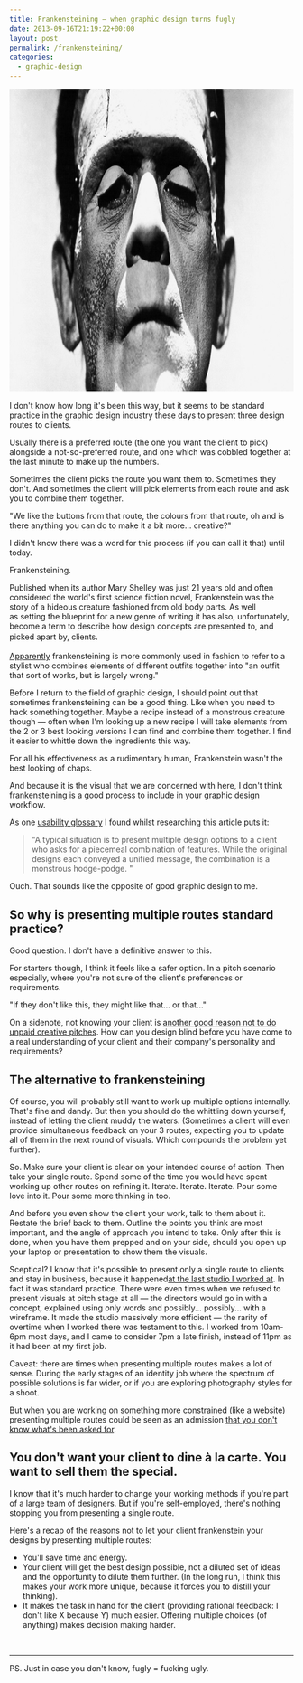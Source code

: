 ```yaml
---
title: Frankensteining — when graphic design turns fugly
date: 2013-09-16T21:19:22+00:00
layout: post
permalink: /frankensteining/
categories:
  - graphic-design
---
```

<img src="/media/frankenstein.jpg" alt="" width="994" height="535" class="alignnone size-full wp-image-1988" />

I don't know how long it's been this way, but it seems to be standard practice in the graphic design industry these days to present three design routes to clients.&nbsp;

Usually there is a preferred route (the one you want the client to pick) alongside a not-so-preferred route, and one which was cobbled together at the last minute to make up the numbers.

Sometimes the client picks the route you want them to. Sometimes they don't. And sometimes the client will pick elements from each route and ask you to combine them together.&nbsp;

"We like the buttons from that route, the colours from that route, oh and is there anything you can do to make it a bit more... creative?"

I didn't know there was a word for this process (if you can call it that) until today.&nbsp;

Frankensteining.&nbsp;

Published when its author Mary Shelley was just 21 years old and often considered the world's first science fiction novel, Frankenstein was the story of a hideous creature fashioned from old body parts. As well as&nbsp;setting the blueprint for a new genre of writing it has also, unfortunately, become a term to describe how design concepts are presented to, and picked apart by, clients.&nbsp;<span style="font-size: 14px; line-height: 1.6em;">&nbsp;</span>

<a href="http://www.urbandictionary.com/define.php?term=Frankensteining">Apparently</a> frankensteining is&nbsp;more commonly&nbsp;used in fashion to refer to a stylist who combines elements of different outfits together into "an outfit that sort of works, but is largely wrong."

Before I return to the field of graphic design, I should point out that sometimes frankensteining can be a good thing.&nbsp;Like when you need to hack something together.&nbsp;Maybe a recipe instead of a monstrous creature though — often when I'm looking up a new recipe I will take elements from the 2 or 3 best looking versions I can find and combine them together. I find it easier to whittle down the ingredients this way.&nbsp;

For all his effectiveness as a rudimentary human, Frankenstein wasn't the best looking of chaps.&nbsp;

And because it is the visual that we are concerned with here, I don't think frankensteining is a good process to include in your graphic design workflow.

As one <a href="http://www.usabilityfirst.com/glossary/frankensteining/">usability glossary</a> I found whilst researching this article puts it:&nbsp;

<blockquote>"A typical situation is to present multiple design options to a client who asks for a piecemeal combination of features. While the original designs each conveyed a unified message, the combination is a monstrous hodge-podge.&nbsp;"</blockquote>

Ouch. That sounds like the opposite of good graphic design to me. &nbsp;

<h2>So why is presenting multiple routes standard practice?</h2>

Good question. I don't have a definitive answer to this.

For starters though, I think it feels like a safer option. In a pitch scenario especially, where you're not sure of the client's preferences or requirements.

"If they don't like this, they might like that... or that..."

On a sidenote, not knowing your client is&nbsp;<a href="http://www.creativereview.co.uk/cr-blog/2012/april/ditch-the-pitch">another good reason not to do unpaid creative pitches</a>. How can you design blind before you have come to a real understanding of your client and their company's personality and requirements?&nbsp;

<h2>The alternative to frankensteining</h2>

Of course, you will probably still want to work up multiple options internally. That's fine and dandy. But then you should do the whittling down yourself, instead of letting the client muddy the waters. (Sometimes a client will even provide simultaneous feedback on your 3 routes, expecting you to update all of them in the next round of visuals. Which compounds the problem yet further).&nbsp;

So. Make sure your client is clear on your intended course of action. Then take your single route. Spend some of the time you would have spent working up other routes on refining it. Iterate. Iterate. Iterate.&nbsp;Pour some love into it. Pour some more thinking in too.

And before you even show the client your work, talk to them about it. Restate the brief back to them. Outline the points you think are most important, and the angle of approach you intend to take.&nbsp;Only after this is done, when you have them prepped and on your side, should you open up your laptop or presentation to show them the visuals.

Sceptical? I know that it's possible to present only a single route to clients and stay in business, because it happened<a href="http://www.bureau-va.com/">at the last studio I worked at</a>. In fact it was standard practice. There were even times when we refused to present visuals at pitch stage at all — the directors would go in with a concept, explained using only words and possibly... possibly... with a wireframe. It made the studio massively more efficient — the rarity of overtime when I worked there was testament to this. I worked from 10am-6pm most days, and I came to consider 7pm a late finish, instead of 11pm as it had been at my first job.

Caveat: there are times when presenting multiple routes makes a lot of sense. During the early stages of an identity job where the spectrum of possible solutions is far wider, or if you are exploring photography styles for a shoot.&nbsp;

But when you are working on something more constrained (like a website) presenting multiple routes could be seen as an admission <a href="http://www.leemunroe.com/one-mockup/">that you don't know what's been asked for</a>.&nbsp;

<h2>You don't want your client to dine&nbsp;à la carte. You want to sell them the special.</h2>

I know that it's much harder to change your working methods if you're part of a large team of designers. But if you're self-employed, there's nothing stopping you from presenting a single route.

Here's a recap of the reasons not to let your client frankenstein your designs by presenting multiple routes:

<ul><li>You'll save time and energy.&nbsp;</li><li>Your client will get the best design possible, not a diluted set of ideas and the opportunity to dilute them further. (In the long run, I think this makes your work more unique, because it forces you to distill your thinking).</li><li>It makes the task in hand for the client (providing rational feedback: I don't like X because Y) much easier. Offering multiple choices (of anything) makes decision making harder.&nbsp;</li></ul>

&nbsp;

<hr />

PS. Just in case you don't know, fugly = fucking ugly.&nbsp;
